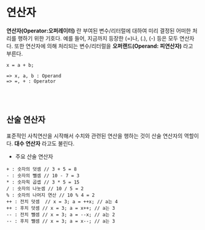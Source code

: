 # 연산자

**연산자(Operator:오퍼레이터)** 란 부여된 변수/리터럴에 대하여 미리 결정된 어떠한 처리를 행하기 위한 기호다. 예를 들어, 지금까지 등장한 (=)나, (.), (-) 등은 모두 연산자다. 또한 연산자에 의해 처리되는 변수/리터럴을 **오퍼랜드(Operand: 피연산자)** 라고 부른다.

~~~
x = a + b;

=> x, a, b : Operand
=> =, + : Operator
~~~

<br/><br/>
## 산술 연산자
표준적인 사칙연산을 시작해서 수치와 관련된 연산을 행하는 것이 산술 연산자의 역할이다. **대수 연산자** 라고도 불린다.

- 주요 산술 연산자

~~~
+ : 숫자의 덧셈 // 3 + 5 = 8
- : 숫자의 뺄셈 // 10 - 7 = 3
* : 숫자읙 곱셉 // 3 * 5 = 15
/ : 숫자의 나눗셈 // 10 / 5 = 2
% : 숫자의 나머지 연산 // 10 % 4 = 2
++ : 전치 덧셈  // x = 3; a = ++x; // a는 4
++ : 후치 덧셈 // x = 3; a = x++; // a는 3
-- : 전치 뺄셈 // x = 3; a = --x; // a는 2
-- : 후치 뺄셈 // x = 3; a = x--; // a는 3
~~~